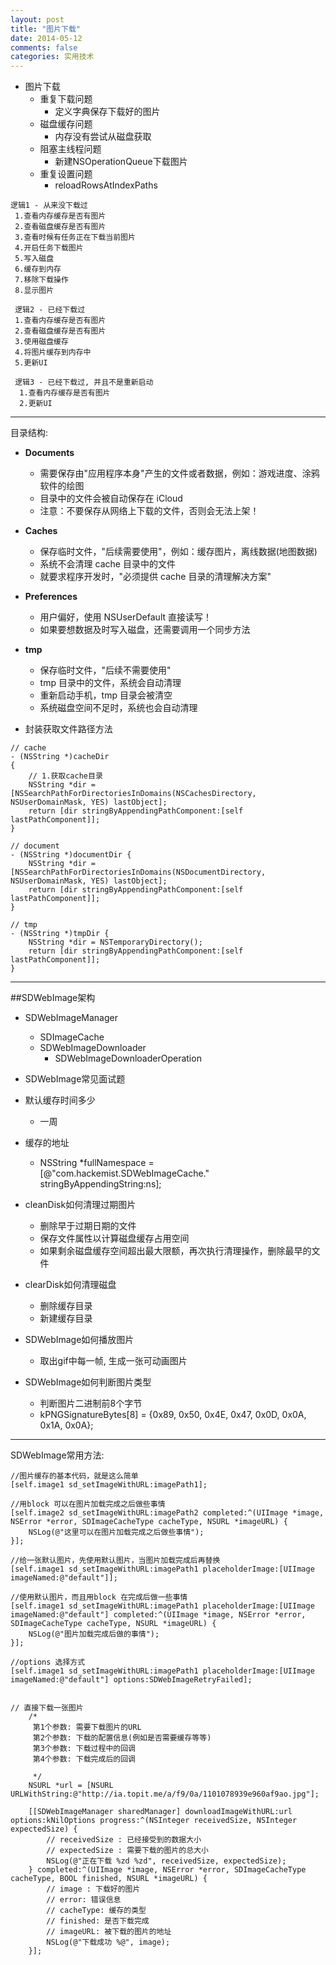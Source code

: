 ```yaml
---
layout: post
title: "图片下载"
date: 2014-05-12
comments: false
categories: 实用技术
---
```


- 图片下载
    + 重复下载问题
        * 定义字典保存下载好的图片
    + 磁盘缓存问题
        * 内存没有尝试从磁盘获取
    + 阻塞主线程问题
        * 新建NSOperationQueue下载图片
    + 重复设置问题
        * reloadRowsAtIndexPaths

```objc
逻辑1 - 从来没下载过
 1.查看内存缓存是否有图片
 2.查看磁盘缓存是否有图片
 3.查看时候有任务正在下载当前图片
 4.开启任务下载图片
 5.写入磁盘
 6.缓存到内存
 7.移除下载操作
 8.显示图片

 逻辑2 - 已经下载过
 1.查看内存缓存是否有图片
 2.查看磁盘缓存是否有图片
 3.使用磁盘缓存
 4.将图片缓存到内存中
 5.更新UI

 逻辑3 - 已经下载过, 并且不是重新启动
  1.查看内存缓存是否有图片
  2.更新UI
```

---
目录结构:

- **Documents**
	- 需要保存由"应用程序本身"产生的文件或者数据，例如：游戏进度、涂鸦软件的绘图
	- 目录中的文件会被自动保存在 iCloud
	- 注意：不要保存从网络上下载的文件，否则会无法上架！
 
- **Caches**
    - 保存临时文件，"后续需要使用"，例如：缓存图片，离线数据(地图数据)
    - 系统不会清理 cache 目录中的文件
    - 就要求程序开发时，"必须提供 cache 目录的清理解决方案"

- **Preferences**
    - 用户偏好，使用 NSUserDefault 直接读写！
    - 如果要想数据及时写入磁盘，还需要调用一个同步方法

- **tmp**
    - 保存临时文件，"后续不需要使用"
    - tmp 目录中的文件，系统会自动清理
    - 重新启动手机，tmp 目录会被清空
    - 系统磁盘空间不足时，系统也会自动清理

- 封装获取文件路径方法

```objc
// cache
- (NSString *)cacheDir
{
    // 1.获取cache目录
    NSString *dir = [NSSearchPathForDirectoriesInDomains(NSCachesDirectory, NSUserDomainMask, YES) lastObject];
    return [dir stringByAppendingPathComponent:[self lastPathComponent]];
}

// document
- (NSString *)documentDir {
    NSString *dir = [NSSearchPathForDirectoriesInDomains(NSDocumentDirectory, NSUserDomainMask, YES) lastObject];
    return [dir stringByAppendingPathComponent:[self lastPathComponent]];
}

// tmp
- (NSString *)tmpDir {
    NSString *dir = NSTemporaryDirectory();
    return [dir stringByAppendingPathComponent:[self lastPathComponent]];
}
```

---
##SDWebImage架构
- SDWebImageManager
    + SDImageCache
    + SDWebImageDownloader
        * SDWebImageDownloaderOperation

- SDWebImage常见面试题
- 默认缓存时间多少
    + 一周

- 缓存的地址
    + NSString *fullNamespace = [@"com.hackemist.SDWebImageCache." stringByAppendingString:ns];

- cleanDisk如何清理过期图片
    + 删除早于过期日期的文件
    + 保存文件属性以计算磁盘缓存占用空间
    + 如果剩余磁盘缓存空间超出最大限额，再次执行清理操作，删除最早的文件

- clearDisk如何清理磁盘
    + 删除缓存目录
    + 新建缓存目录

- SDWebImage如何播放图片
    + 取出gif中每一帧, 生成一张可动画图片

- SDWebImage如何判断图片类型
    + 判断图片二进制前8个字节
    + kPNGSignatureBytes[8] = {0x89, 0x50, 0x4E, 0x47, 0x0D, 0x0A, 0x1A, 0x0A};
    
---

SDWebImage常用方法:

```objc
//图片缓存的基本代码，就是这么简单
[self.image1 sd_setImageWithURL:imagePath1];

//用block 可以在图片加载完成之后做些事情
[self.image2 sd_setImageWithURL:imagePath2 completed:^(UIImage *image, NSError *error, SDImageCacheType cacheType, NSURL *imageURL) {         
    NSLog(@"这里可以在图片加载完成之后做些事情");
}];

//给一张默认图片，先使用默认图片，当图片加载完成后再替换
[self.image1 sd_setImageWithURL:imagePath1 placeholderImage:[UIImage imageNamed:@"default"]];

//使用默认图片，而且用block 在完成后做一些事情
[self.image1 sd_setImageWithURL:imagePath1 placeholderImage:[UIImage imageNamed:@"default"] completed:^(UIImage *image, NSError *error, SDImageCacheType cacheType, NSURL *imageURL) {         
    NSLog(@"图片加载完成后做的事情");
}];

//options 选择方式
[self.image1 sd_setImageWithURL:imagePath1 placeholderImage:[UIImage imageNamed:@"default"] options:SDWebImageRetryFailed];


// 直接下载一张图片
    /*
     第1个参数: 需要下载图片的URL
     第2个参数: 下载的配置信息(例如是否需要缓存等等)
     第3个参数: 下载过程中的回调
     第4个参数: 下载完成后的回调
     
     */
    NSURL *url = [NSURL URLWithString:@"http://ia.topit.me/a/f9/0a/1101078939e960af9ao.jpg"];
    
    [[SDWebImageManager sharedManager] downloadImageWithURL:url options:kNilOptions progress:^(NSInteger receivedSize, NSInteger expectedSize) {
        // receivedSize : 已经接受到的数据大小
        // expectedSize : 需要下载的图片的总大小
        NSLog(@"正在下载 %zd %zd", receivedSize, expectedSize);
    } completed:^(UIImage *image, NSError *error, SDImageCacheType cacheType, BOOL finished, NSURL *imageURL) {
        // image : 下载好的图片
        // error: 错误信息
        // cacheType: 缓存的类型
        // finished: 是否下载完成
        // imageURL: 被下载的图片的地址
        NSLog(@"下载成功 %@", image);
    }];
```
